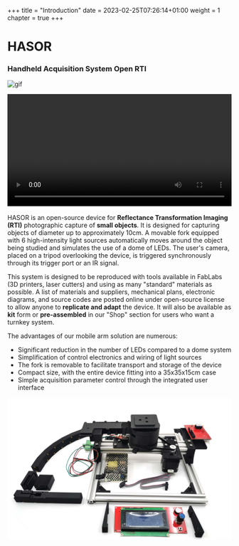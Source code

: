 +++
title = "Introduction"
date = 2023-02-25T07:26:14+01:00
weight = 1
chapter = true
+++
# HASOR
### Handheld Acquisition System Open RTI

![gif](RTI_global_4_LQ_400x464_256b.gif)

<video width=100% autoplay loop>
    <source src="RTI_global_4_LQ_400x464_256b.mp4" type="video/webm">
    Your browser does not support the video tag.  
</video>



HASOR is an open-source device for **Reflectance Transformation Imaging (RTI)** photographic capture of **small objects**. It is designed for capturing objects of diameter up to approximately 10cm. A movable fork equipped with 6 high-intensity light sources automatically moves around the object being studied and simulates the use of a dome of LEDs. The user's camera, placed on a tripod overlooking the device, is triggered synchronously through its trigger port or an IR signal.

This system is designed to be reproduced with tools available in FabLabs (3D printers, laser cutters) and using as many "standard" materials as possible. A list of materials and suppliers, mechanical plans, electronic diagrams, and source codes are posted online under open-source license to allow anyone to **replicate and adapt** the device. It will also be available as **kit** form or **pre-assembled** in our "Shop" section for users who want a turnkey system.


The advantages of our mobile arm solution are numerous:

- Significant reduction in the number of LEDs compared to a dome system
- Simplification of control electronics and wiring of light sources
- The fork is removable to facilitate transport and storage of the device
- Compact size, with the entire device fitting into a 35x35x15cm case
- Simple acquisition parameter control through the integrated user interface

![image](IMG_20230223_115842.jpg)





